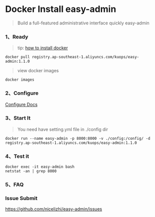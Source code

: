 # Docker Install easy-admin
> Build a full-featured administrative interface quickly easy-admin

### 1、Ready

> tip: [how to install docker](https://nicelizhi.github.io/easy-admin/guide/install/installdocker)

```
docker pull registry.ap-southeast-1.aliyuncs.com/kuops/easy-admin:1.1.0 
```
> view docker images
```
docker images
```

### 2、Configure

[Configure Docs](https://nicelizhi.github.io/easy-admin/guide/configure/)

### 3、Start It

> You need have setting.yml file in ./config dir
```
docker run --name easy-admin -p 8000:8000 -v ./config:/config/ -d registry.ap-southeast-1.aliyuncs.com/kuops/easy-admin:1.1.0
```

### 4、Test it

```
docker exec -it easy-admin bash 
netstat -an | grep 8000
```

### 5、FAQ


### Issue Submit
https://github.com/nicelizhi/easy-admin/issues

